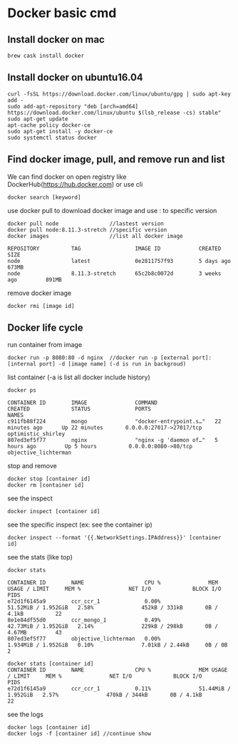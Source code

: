 # Docker basic cmd

## Install docker on mac

```
brew cask install docker
```

## Install docker on ubuntu16.04

```
curl -fsSL https://download.docker.com/linux/ubuntu/gpg | sudo apt-key add -
sudo add-apt-repository "deb [arch=amd64] https://download.docker.com/linux/ubuntu $(lsb_release -cs) stable"
sudo apt-get update
apt-cache policy docker-ce
sudo apt-get install -y docker-ce
sudo systemctl status docker
```

## Find docker image, pull, and remove run and list 

We can find docker on open registry like DockerHub(https://hub.docker.com) or use cli
```
docker search [keyword]
```

use docker pull to download docker image and use : to specific version

```
docker pull node                //lastest version
docker pull node:8.11.3-stretch //specific version
docker images                   //list all docker image

REPOSITORY          TAG                 IMAGE ID            CREATED             SIZE
node                latest              0e2811757f93        5 days ago          673MB
node                8.11.3-stretch      65c2b8c0072d        3 weeks ago         891MB
```

remove docker image
```
docker rmi [image id]
```

## Docker life cycle

run container from image
```
docker run -p 8080:80 -d nginx  //docker run -p [external port]:[internal port] -d [image name] (-d is run in backgroud)
```

list container  (-a is list all docker include history)
```
docker ps

CONTAINER ID        IMAGE               COMMAND                  CREATED             STATUS              PORTS                      NAMES
c911fb88f224        mongo               "docker-entrypoint.s…"   22 minutes ago      Up 22 minutes       0.0.0.0:27017->27017/tcp   optimistic_shirley
807ed3ef5f77        nginx               "nginx -g 'daemon of…"   5 hours ago         Up 5 hours          0.0.0.0:8080->80/tcp       objective_lichterman
```

stop and remove
```
docker stop [container id]
docker rm [container id]
```

see the inspect
```
docker inspect [container id]
```

see the specific inspect (ex: see the container ip)
```
docker inspect --format '{{.NetworkSettings.IPAddress}}' [container id]
```

see the stats (like top)
```
docker stats

CONTAINER ID        NAME                   CPU %               MEM USAGE / LIMIT     MEM %               NET I/O             BLOCK I/O           PIDS
e72d1f6145a9        ccr_ccr_1              0.00%               51.52MiB / 1.952GiB   2.58%               452kB / 331kB       0B / 4.1kB          22
8e1e84df55d0        ccr_mongo_1            0.49%               42.73MiB / 1.952GiB   2.14%               229kB / 298kB       0B / 4.67MB         43
807ed3ef5f77        objective_lichterman   0.00%               1.934MiB / 1.952GiB   0.10%               7.01kB / 2.44kB     0B / 0B             2

docker stats [container id]
CONTAINER ID        NAME                CPU %               MEM USAGE / LIMIT     MEM %               NET I/O             BLOCK I/O           PIDS
e72d1f6145a9        ccr_ccr_1           0.11%               51.44MiB / 1.952GiB   2.57%               470kB / 344kB       0B / 4.1kB          22
```

see the logs
```
docker logs [container id]
docker logs -f [container id] //continue show
```
